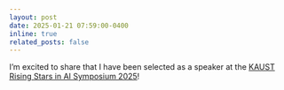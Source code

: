 ```yaml
---
layout: post
date: 2025-01-21 07:59:00-0400
inline: true
related_posts: false
---
```


I’m excited to share that I have been selected as a speaker at the <a href="https://www.kaust.edu.sa/en/news/rising-stars-in-ai-symposium-2025">KAUST Rising Stars in AI Symposium 2025</a>!